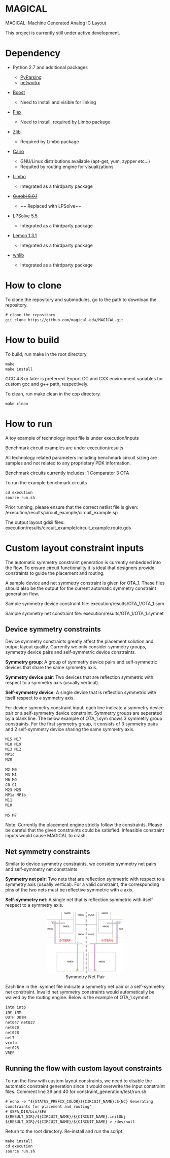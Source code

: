 # MAGICAL #

MAGICAL: Machine Generated Analog IC Layout

This project is currently still under active development.

# Dependency #

- Python 2.7 and additional packages
    - [PyParsing](https://github.com/pyparsing/pyparsing)
    - [networkx](https://github.com/networkx/networkx)

- [Boost](https://www.boost.org)
    - Need to install and visible for linking

- [Flex](https://github.com/westes/flex)
    - Need to install, required by Limbo package

- [Zlib](https://www.zlib.net)
    - Required by Limbo package

- [Cairo](https://cairographics.org)
    - GNU/Linux distributions available (apt-get, yum, zypper etc...)
    - Requited by routing engine for visualizations

- [Limbo](https://github.com/limbo018/Limbo)
    - Integrated as a thirdparty package

- ~~[Gurobi 8.0.1](http://www.gurobi.com/)~~
    - ~~ Replaced with LPSolve~~

- [LPSolve 5.5](http://lpsolve.sourceforge.net/5.5/)
    - Integrated as a thirdparty package 

- [Lemon 1.3.1](https://lemon.cs.elte.hu/trac/lemon)
    - Integrated as a thirdparty package

- [wnlib](http://www.willnaylor.com/wnlib.html)
    - Integrated as a thirdparty package

# How to clone #

To clone the repository and submodules, go to the path to download the repository. 
```
# clone the repository 
git clone https://github.com/magical-eda/MAGICAL.git
```

# How to build #

To build, run make in the root directory. 
```
make 
make install
```
GCC 4.8 or later is preferred. 
Export CC and CXX environment variables for custom gcc and g++ path, respectively. 

To clean, run make clean in the cpp directory. 
```
make clean
```

# How to run #

A toy example of technology input file is under execution/inputs

Benchmark circuit examples are under execution/results

All technology related parameters including benchmark circuit sizing are samples and not related to any proprietary PDK information.

Benchmark circuits currently includes:
1 Comparator
3 OTA

To run the example benchmark circuits
```
cd execution
source run.sh
```
Prior running, please ensure that the correct netlist file is given: /execution/results/circuit_example/circuit_example.sp

The output layout gdsii files: execution/results/circuit_example/circuit_example.route.gds

# Custom layout constraint inputs #

The automatic symmetry constraint generation is currently embedded into the flow. To ensure circuit functionality it is ideal that designers provide  constraints to guide the placement and routing. 

A sample device and net symmetry constraint is given for OTA_1. These files should also be the output for the current automatic symmetry constraint generation flow.

Sample symmetry device constraint file:
execution/results/OTA_1/OTA_1.sym

Sample symmetry net constraint file:
execution/results/OTA_1/OTA_1.symnet

## Device symmetry constraints

Device symmetry constraints greatly affect the placement solution and output layout quality. Currently we only consider symmetry groups, symmetry device pairs and self-symmetric device constraints.

**Symmetry group**: A group of symmetry device pairs and self-symmetric devices that share the same symmetry axis.

**Symmetry device pair**: Two devices that are reflection symmetric with respect to a symmetry axis (usually vertical).

**Self-symmetry device**: A single device that is reflection symmetric with itself respect to a symmetry axis.

For device symmetry constraint input, each line indicate a symmetry device pair or a self-symmetry device constraint. Symmetry groups are seperated by a blank line. The below example of OTA_1.sym shows 3 symmetry group constraints. For the first symmetry group, it consists of 3 symmetry pairs and 2 self-symmetry device sharing the same symmetry axis.
```
M15 M17
M18 M19
M13 M12
MP1c
M20

M2 M0
M3 M1
M6 M9
C0 C1
M23 M25
MP1a MP1b
M11
M10

M5 M7

```
Note: Currently the placement engine strictly follow the constraints. Please be careful that the given constraints could be satisfied. Infeasible constraint inputs would cause MAGICAL to crash.

## Net symmetry constraints

Similar to device symmetry constraints, we consider symmetry net pairs and self-symmetry net constraints. 

**Symmetry net pair**: Two nets that are reflection symmetric with respect to a symmetry axis (usually vertical). For a valid constraint, the corresponding pins of the two nets must be reflective symmetric with a axix.

**Self-symmetry net**: A single net that is reflection symmetric with itself respect to a symmetry axis.

<figure align="center">
  <img src="images/sym_net.png" width="240" alt>
  <figcaption>Symmetry Net Pair</figcaption>
</figure>

Each line in the .symnet file indicate a symmetry net pair or a self-symmetry net constraint. Invalid net symmetry constraints would automatically be waived by the routing engine. Below is the example of OTA_1.symnet:
```
intm intp
INP INM
OUTP OUTM
net047 net037
net020
net028
net7
vcmfb
net025
VREF
```

## Running the flow with custom layout constraints
To run the flow with custom layout constraints, we need to disable the automatic constraint generation since it would overwrite the input constraint files. Comment line 39 and 40 for  constraint_generation/test/run.sh:
```
# echo -e "${STATUS_PREFIX_COLOR}${CIRCUIT_NAME}:${NC} Generating constraints for placement and routing"
# $SFA_DIR/bin/SFA ${RESULT_DIR}/${CIRCUIT_NAME}/${CIRCUIT_NAME}.initObj ${RESULT_DIR}/${CIRCUIT_NAME}/${CIRCUIT_NAME} > /dev/null
```

Return to the root directory. Re-install and run the script:
```
make install
cd execution
source run.sh
```
